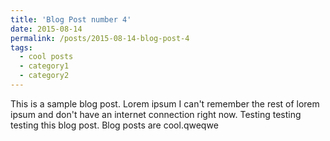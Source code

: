 ```yaml
---
title: 'Blog Post number 4'
date: 2015-08-14
permalink: /posts/2015-08-14-blog-post-4
tags:
  - cool posts
  - category1
  - category2
---
```


This is a sample blog post. Lorem ipsum I can't remember the rest of lorem ipsum and don't have an internet connection right now. Testing testing testing this blog post. Blog posts are cool.qweqwe
